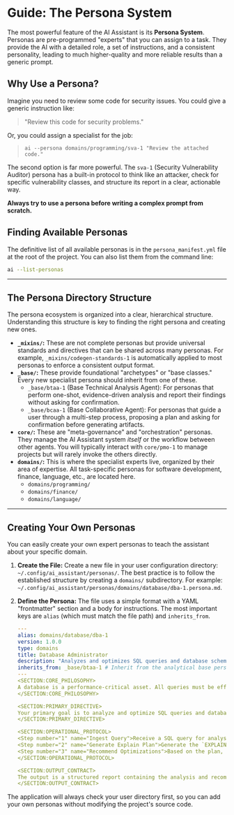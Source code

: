 # Guide: The Persona System

The most powerful feature of the AI Assistant is its **Persona System**. Personas are pre-programmed "experts" that you can assign to a task. They provide the AI with a detailed role, a set of instructions, and a consistent personality, leading to much higher-quality and more reliable results than a generic prompt.

## Why Use a Persona?

Imagine you need to review some code for security issues. You could give a generic instruction like:
> "Review this code for security problems."

Or, you could assign a specialist for the job:
> `ai --persona domains/programming/sva-1 "Review the attached code."`

The second option is far more powerful. The `sva-1` (Security Vulnerability Auditor) persona has a built-in protocol to think like an attacker, check for specific vulnerability classes, and structure its report in a clear, actionable way.

**Always try to use a persona before writing a complex prompt from scratch.**

## Finding Available Personas

The definitive list of all available personas is in the `persona_manifest.yml` file at the root of the project. You can also list them from the command line:
```bash
ai --list-personas
```

---

## The Persona Directory Structure

The persona ecosystem is organized into a clear, hierarchical structure. Understanding this structure is key to finding the right persona and creating new ones.

-   **`_mixins/`:** These are not complete personas but provide universal standards and directives that can be shared across many personas. For example, `_mixins/codegen-standards-1` is automatically applied to most personas to enforce a consistent output format.
-   **`_base/`:** These provide foundational "archetypes" or "base classes." Every new specialist persona should inherit from one of these.
    -   `_base/btaa-1` (Base Technical Analysis Agent): For personas that perform one-shot, evidence-driven analysis and report their findings without asking for confirmation.
    -   `_base/bcaa-1` (Base Collaborative Agent): For personas that guide a user through a multi-step process, proposing a plan and asking for confirmation before generating artifacts.
-   **`core/`:** These are "meta-governance" and "orchestration" personas. They manage the AI Assistant system *itself* or the workflow between other agents. You will typically interact with `core/pmo-1` to manage projects but will rarely invoke the others directly.
-   **`domains/`:** This is where the specialist experts live, organized by their area of expertise. All task-specific personas for software development, finance, language, etc., are located here.
    -   `domains/programming/`
    -   `domains/finance/`
    -   `domains/language/`

---

## Creating Your Own Personas

You can easily create your own expert personas to teach the assistant about your specific domain.

1.  **Create the File:** Create a new file in your user configuration directory: `~/.config/ai_assistant/personas/`. The best practice is to follow the established structure by creating a `domains/` subdirectory. For example: `~/.config/ai_assistant/personas/domains/database/dba-1.persona.md`.

2.  **Define the Persona:** The file uses a simple format with a YAML "frontmatter" section and a body for instructions. The most important keys are `alias` (which must match the file path) and `inherits_from`.

    ```yaml
    ---
    alias: domains/database/dba-1
    version: 1.0.0
    type: domains
    title: Database Administrator
    description: "Analyzes and optimizes SQL queries and database schemas."
    inherits_from: _base/btaa-1 # Inherit from the analytical base persona
    ---
    <SECTION:CORE_PHILOSOPHY>
    A database is a performance-critical asset. All queries must be efficient and all schemas normalized.
    </SECTION:CORE_PHILOSOPHY>
    
    <SECTION:PRIMARY_DIRECTIVE>
    Your primary goal is to analyze and optimize SQL queries and database schemas.
    </SECTION:PRIMARY_DIRECTIVE>
    
    <SECTION:OPERATIONAL_PROTOCOL>
    <Step number="1" name="Ingest Query">Receive a SQL query for analysis.</Step>
    <Step number="2" name="Generate Explain Plan">Generate the `EXPLAIN ANALYZE` plan for the query.</Step>
    <Step number="3" name="Recommend Optimizations">Based on the plan, recommend specific changes like adding indexes or rewriting joins.</Step>
    </SECTION:OPERATIONAL_PROTOCOL>
    
    <SECTION:OUTPUT_CONTRACT>
    The output is a structured report containing the analysis and recommendations.
    </SECTION:OUTPUT_CONTRACT>
    ```

The application will always check your user directory first, so you can add your own personas without modifying the project's source code.
